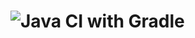 # ![Java CI with Gradle](https://github.com/Vladimir82Vasilenko/HW_AutTest_Java_1.2.p.2/actions/workflows/gradle.yml/badge.svg)
